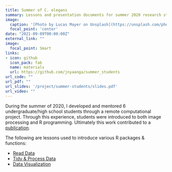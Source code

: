 ```yaml
---
title: Summer of C. elegans
summary: Lessons and presentation documents for summer 2020 research students
image:
  caption: '[Photo by Lucas Mayer on Unsplash](https://unsplash.com/photos/4Vhgk3G5URM?utm_source=unsplash&utm_medium=referral&utm_content=creditShareLink)'
  focal_point: 'center'
date: "2021-09-09T00:00:00Z"
external_link: ""
image:
  focal_point: Smart
links:
- icon: github
  icon_pack: fab
  name: materials
  url: https://github.com/jnyaanga/summer_students
url_code: ""
url_pdf: ""
url_slides: '/project/summer-students/slides.pdf'
url_video: ""
---
```

During the summer of 2020, I developed and mentored 6 undergraduate/high school students through a remote computational project. Through this experience, students were introduced to both image processing and R programming. Ultimately this work contributed to a [publication](/publication/preprint_growth/).

The following are lessons used to introduce various R packages & functions:
- [Read Data](https://rpubs.com/jnyaanga/807115)
- [Tidy & Process Data](https://rpubs.com/jnyaanga/807117)
- [Data Visualization](https://rpubs.com/jnyaanga/807128)

